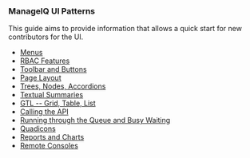 ### ManageIQ UI Patterns

This guide aims to provide information that allows a
quick start for new contributors for the UI.

* [Menus](menus.md)
* [RBAC Features](rbac_features.md)
* [Toolbar and Buttons](toolbars.md)
* [Page Layout](page_layout.md)
* [Trees, Nodes, Accordions](trees.md)
* [Textual Summaries](textual_summary.md)
* [GTL -- Grid, Table, List](gtl.md)
* [Calling the API]()
* [Running through the Queue and Busy Waiting]()
* [Quadicons](quadicons.md)
* [Reports and Charts](reports_charts.md)
* [Remote Consoles]()

